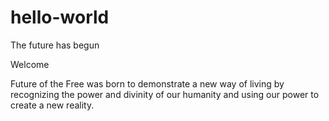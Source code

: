 # hello-world
The future has begun

Welcome

Future of the Free was born to demonstrate a new way of living by recognizing the power and divinity of our humanity and using our power to create a new reality.
